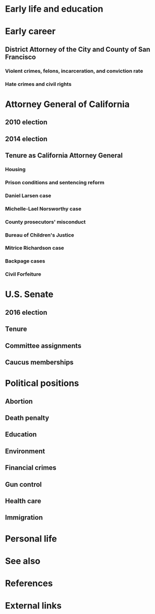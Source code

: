 # 
# Early life and education
# Early career
## District Attorney of the City and County of San Francisco
### Violent crimes, felons, incarceration, and conviction rate
### Hate crimes and civil rights
# Attorney General of California
## 2010 election
## 2014 election
## Tenure as California Attorney General
### Housing
### Prison conditions and sentencing reform
### Daniel Larsen case
### Michelle-Lael Norsworthy case
### County prosecutors' misconduct
### Bureau of Children's Justice
### Mitrice Richardson case
### Backpage cases
### Civil Forfeiture
# U.S. Senate
## 2016 election
## Tenure
## Committee assignments
## Caucus memberships
# Political positions
## Abortion
## Death penalty
## Education
## Environment
## Financial crimes
## Gun control
## Health care
## Immigration
# Personal life
# See also
# References
# External links